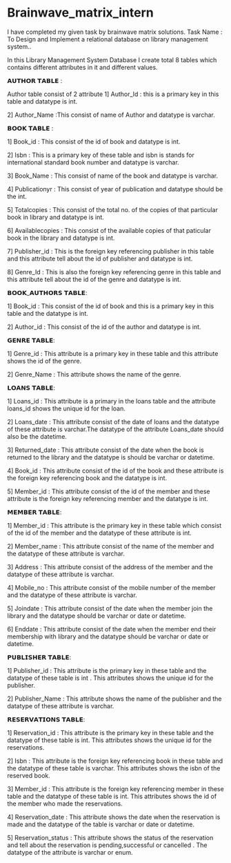 # Brainwave_matrix_intern
 I have completed my given task by brainwave matrix solutions.
 Task Name : To Design and Implement a relational database on library management system..

 In this Library Management System Database I create total 8 tables which contains different attributes in it and different values.

 𝗔𝗨𝗧𝗛𝗢𝗥 𝗧𝗔𝗕𝗟𝗘 :

 Author table consist of 2 attribute 
  1] Author_Id : this is a primary key in this table and datatype is int.

  2] Author_Name :This consist of name of Author and datatype is varchar.
  
 𝗕𝗢𝗢𝗞 𝗧𝗔𝗕𝗟𝗘 :

  1] Book_id : This consist of the id of book and datatype is int.

  2] Isbn : This is a primary key of these table and isbn is stands for international standard book number and datatype is varchar.

  3] Book_Name : This consist of name of the book and datatype is varchar.

  4] Publicationyr : This consist of year of publication and datatype should be the int.

  5] Totalcopies : This consist of the total no. of the copies of that particular book in library and datatype is int.

  6] Availablecopies : This consist of the available copies of that paticular book in the library and datatype is int.

  7] Publisher_id : This is the foreign key referencing publisher in this table and this attribute tell about the id of publisher and datatype is int.

  8] Genre_Id : This is also the foreign key referencing genre in this table and this attribute tell about the id of the genre and datatype is int.
  
 𝗕𝗢𝗢𝗞_𝗔𝗨𝗧𝗛𝗢𝗥𝗦 𝗧𝗔𝗕𝗟𝗘:

  1] Book_id : This consist of the id of book and this is a primary key in this table and the datatype is int.

  2] Author_id : This consist of the id of the author and datatype is int.
 
 𝗚𝗘𝗡𝗥𝗘 𝗧𝗔𝗕𝗟𝗘:

  1] Genre_id : This attribute is a primary key in these table and this attribute shows the id of the genre. 
  
  2] Genre_Name : This attribute shows the name of the genre. 

  𝗟𝗢𝗔𝗡𝗦 𝗧𝗔𝗕𝗟𝗘:

  1] Loans_id : This attribute is a primary in the loans table and the attribute loans_id shows the unique id for the loan.

  2] Loans_date : This attribute consist of the date of loans and the datatype of these attribute is varchar.The datatype of the attribute Loans_date should also be the datetime.

  3] Returned_date : This attribute consist of the date when the book is returned to the library and the datatype is should be varchar or datetime.

  4] Book_id : This attribute consist of the id of the book and these attribute is the foreign key referencing book and the datatype is int.

  5] Member_id : This attribute consist of the id of the member and these attribute is the foreign key referencing member and the datatype is int.

  𝗠𝗘𝗠𝗕𝗘𝗥 𝗧𝗔𝗕𝗟𝗘:

  1] Member_id : This attribute is the primary key in these table which consist of the id of the member and the datatype of these attribute is int.

  2] Member_name : This attribute consist of the name of the member and the datatype of these attribute is varchar.

  3] Address : This attribute consist of the address of the member and the datatype of these attribute is varchar.

  4] Mobile_no : This attribute consist of the mobile number of the member and the datatype of these attribute is varchar.

  5] Joindate : This attribute consist of the date when the member join the library and the datatype should be varchar or date or datetime.

  6] Enddate : This attribute consist of the date when the member end their membership with library and the datatype should be varchar or date or datetime.

 𝗣𝗨𝗕𝗟𝗜𝗦𝗛𝗘𝗥 𝗧𝗔𝗕𝗟𝗘:
 
 1] Publisher_id : This attribute is the primary key in these table and the datatype of these table is int . This attributes shows the unique id for the publisher.

 2] Publisher_Name : This attribute shows the name of the publisher and the datatype of these attribute is varchar.
 
 𝗥𝗘𝗦𝗘𝗥𝗩𝗔𝗧𝗜𝗢𝗡𝗦 𝗧𝗔𝗕𝗟𝗘:

 1] Reservation_id : This attribute is the primary key in these table and the datatype of these table is int. This attributes shows the unique id for the reservations.

 2] Isbn : This attribute is the foreign key referencing book in these table and the datatype of these table is varchar. This attributes shows the isbn of the reserved book.

 3] Member_id : This attribute is the foreign key referencing member in these table and the datatype of these table is int. This attributes shows the id of the member who made the 
                reservations.

 4] Reservation_date : This attribute shows the date when the reservation is made and the datatype of the table is varchar or date or datetime.

 5] Reservation_status : This attribute shows the status of the reservation and tell about the reservation is pending,successful or cancelled . The datatype of the attribute is varchar or enum.

 
 
  
